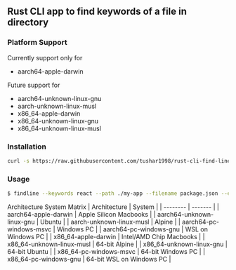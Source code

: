 ## Rust CLI app to find keywords of a file in directory

### Platform Support

Currently support only for

- aarch64-apple-darwin

Future support for

- aarch64-unknown-linux-gnu
- aarch-unknown-linux-musl
- x86_64-apple-darwin
- x86_64-unknown-linux-gnu
- x86_64-unknown-linux-musl

### Installation

```bash
curl -s https://raw.githubusercontent.com/tushar1998/rust-cli-find-line/v0.1.0-dev.2/install.sh | bash
```

### Usage

```bash
$ findline --keywords react --path ./my-app --filename package.json --exclude-dir node_modules
```

Architecture System Matrix
| Architecture | System |
| -------- | ------- |
| aarch64-apple-darwin | Apple Silicon Macbooks |
| aarch64-unknown-linux-gnu | Ubuntu |
| aarch-unknown-linux-musl | Alpine |
| aarch64-pc-windows-msvc | Windows PC |
| aarch64-pc-windows-gnu | WSL on Windows PC |
| x86_64-apple-darwin | Intel/AMD Chip Macbooks |
| x86_64-unknown-linux-musl | 64-bit Alpine |
| x86_64-unknown-linux-gnu | 64-bit Ubuntu |
| x86_64-pc-windows-msvc | 64-bit Windows PC |
| x86_64-pc-windows-gnu | 64-bit WSL on Windows PC |


